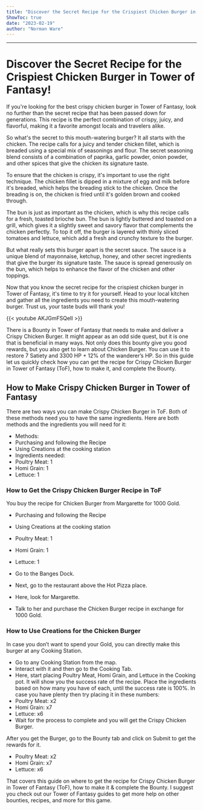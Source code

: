 ```yaml
---
title: "Discover the Secret Recipe for the Crispiest Chicken Burger in Tower of Fantasy!"
ShowToc: true 
date: "2023-02-19"
author: "Norman Ware"
---
```

*****
# Discover the Secret Recipe for the Crispiest Chicken Burger in Tower of Fantasy!

If you're looking for the best crispy chicken burger in Tower of Fantasy, look no further than the secret recipe that has been passed down for generations. This recipe is the perfect combination of crispy, juicy, and flavorful, making it a favorite amongst locals and travelers alike.

So what's the secret to this mouth-watering burger? It all starts with the chicken. The recipe calls for a juicy and tender chicken fillet, which is breaded using a special mix of seasonings and flour. The secret seasoning blend consists of a combination of paprika, garlic powder, onion powder, and other spices that give the chicken its signature taste.

To ensure that the chicken is crispy, it's important to use the right technique. The chicken fillet is dipped in a mixture of egg and milk before it's breaded, which helps the breading stick to the chicken. Once the breading is on, the chicken is fried until it's golden brown and cooked through.

The bun is just as important as the chicken, which is why this recipe calls for a fresh, toasted brioche bun. The bun is lightly buttered and toasted on a grill, which gives it a slightly sweet and savory flavor that complements the chicken perfectly. To top it off, the burger is layered with thinly sliced tomatoes and lettuce, which add a fresh and crunchy texture to the burger.

But what really sets this burger apart is the secret sauce. The sauce is a unique blend of mayonnaise, ketchup, honey, and other secret ingredients that give the burger its signature taste. The sauce is spread generously on the bun, which helps to enhance the flavor of the chicken and other toppings.

Now that you know the secret recipe for the crispiest chicken burger in Tower of Fantasy, it's time to try it for yourself. Head to your local kitchen and gather all the ingredients you need to create this mouth-watering burger. Trust us, your taste buds will thank you!

{{< youtube AKJGmFSQeII >}} 



There is a Bounty in Tower of Fantasy that needs to make and deliver a Crispy Chicken Burger. It might appear as an odd side quest, but it is one that is beneficial in many ways. Not only does this bounty give you good rewards, but you also get to learn about Chicken Burger. You can use it to restore 7 Satiety and 3300 HP + 12% of the wanderer’s HP. So in this guide let us quickly check how you can get the recipe for Crispy Chicken Burger in Tower of Fantasy (ToF), how to make it, and complete the Bounty.
 
## How to Make Crispy Chicken Burger in Tower of Fantasy
 

 
There are two ways you can make Crispy Chicken Burger in ToF. Both of these methods need you to have the same ingredients. Here are both methods and the ingredients you will need for it:
 
- Methods:
 - Purchasing and following the Recipe
 - Using Creations at the cooking station
 - Ingredients needed:
 - Poultry Meat: 1
 - Homi Grain: 1
 - Lettuce: 1

 
### How to Get the Crispy Chicken Burger Recipe in ToF
 
You buy the recipe for Chicken Burger from Margarette for 1000 Gold.
 
- Purchasing and following the Recipe
 - Using Creations at the cooking station

 
- Poultry Meat: 1
 - Homi Grain: 1
 - Lettuce: 1

 
- Go to the Banges Dock.
 - Next, go to the restaurant above the Hot Pizza place.
 - Here, look for Margarette.
 - Talk to her and purchase the Chicken Burger recipe in exchange for 1000 Gold.

 
### How to Use Creations for the Chicken Burger
 
In case you don’t want to spend your Gold, you can directly make this burger at any Cooking Station.
 
- Go to any Cooking Station from the map.
 - Interact with it and then go to the Cooking Tab.
 - Here, start placing Poultry Meat, Homi Grain, and Lettuce in the Cooking pot. It will show you the success rate of the recipe. Place the ingredients based on how many you have of each, until the success rate is 100%. In case you have plenty then try placing it in these numbers:
 - Poultry Meat: x2
 - Homi Grain: x7
 - Lettuce: x6
 - Wait for the process to complete and you will get the Crispy Chicken Burger.

 
After you get the Burger, go to the Bounty tab and click on Submit to get the rewards for it.
 
- Poultry Meat: x2
 - Homi Grain: x7
 - Lettuce: x6

 
That covers this guide on where to get the recipe for Crispy Chicken Burger in Tower of Fantasy (ToF), how to make it & complete the Bounty. I suggest you check out our Tower of Fantasy guides to get more help on other bounties, recipes, and more for this game.




